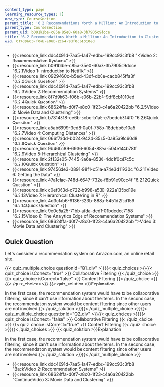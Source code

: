 ```yaml
---
content_type: page
learning_resource_types: []
ocw_type: CourseSection
parent_title: '6.2 Recommendations Worth a Million: An Introduction to Clustering '
parent_type: CourseSection
parent_uid: b091b1be-c85a-85e0-60a8-3b7905c9dcce
title: '6.2 Recommendations Worth a Million: An Introduction to Clustering '
uid: 8f7d9b63-f06b-e06b-22b4-9df8cb1010ed
---
```


*   {{< resource_link ddc4091d-7aa5-1a47-edbc-199cc93c3fb8 "\<Video 2: Recommendation Systems" >}}
*   {{< resource_link b091b1be-c85a-85e0-60a8-3b7905c9dcce "6.2.1Video 1: Introduction to Netflix" >}}
*   {{< resource_link 0929460c-b5ed-43df-db0e-cacb845ffa3f "6.2.2Quick Question" >}}
*   {{< resource_link ddc4091d-7aa5-1a47-edbc-199cc93c3fb8 "6.2.3Video 2: Recommendation Systems" >}}
*   {{< resource_link 8f7d9b63-f06b-e06b-22b4-9df8cb1010ed "6.2.4Quick Question" >}}
*   {{< resource_link 68624ffa-d0f7-a8c0-1f23-c4a6a20422bb "6.2.5Video 3: Movie Data and Clustering" >}}
*   {{< resource_link b7314818-ce6b-5cbc-b1a5-e7bedcb314f0 "6.2.6Quick Question" >}}
*   {{< resource_link a5ab6699-3ed8-0a0f-758b-18debb6e10a5 "6.2.7Video 4: Computing Distances" >}}
*   {{< resource_link 066f79dd-b024-9424-3545-0a95a9fc60d8 "6.2.8Quick Question" >}}
*   {{< resource_link 9b460c89-6936-6054-88ea-504e144b78ff "6.2.9Video 5: Hierarchical Clustering" >}}
*   {{< resource_link 2f132e05-7445-9a6a-8530-4dc1f0cd7c5c "6.2.10Quick Question" >}}
*   {{< resource_link 97456de3-0891-98f1-c51a-a74e3d11930c "6.2.11Video 6: Getting the Data" >}}
*   {{< resource_link 47a1cfac-748d-6647-732e-f8b91e90cc4f "6.2.12Quick Question" >}}
*   {{< resource_link c0ef063d-c722-b998-a530-922a135bd19e "6.2.13Video 7: Hierarchical Clustering in R" >}}
*   {{< resource_link 4d3cfab6-9136-623b-888a-5451d2fad159 "6.2.14Quick Question" >}}
*   {{< resource_link 9e0e5a25-71bb-afda-ded1-01bdcdce7158 "6.2.15Video 8: The Analytics Edge of Recommendation Systems" >}}
*   {{< resource_link 68624ffa-d0f7-a8c0-1f23-c4a6a20422bb "\>Video 3: Movie Data and Clustering" >}}

Quick Question
--------------

Let's consider a recommendation system on Amazon.com, an online retail site.

{{< quiz_multiple_choice questionId="Q1_div" >}}{{< quiz_choices >}}{{< quiz_choice isCorrect="true" >}}&nbsp;Collaborative Filtering&nbsp;{{< /quiz_choice >}}
{{< quiz_choice isCorrect="false" >}}&nbsp;Content Filtering&nbsp;{{< /quiz_choice >}}{{< /quiz_choices >}}
{{< quiz_solution >}}Explanation

In the first case, the recommendation system would have to be collaborative filtering, since it can't use information about the items. In the second case, the recommendation system would be content filtering since other users are not involved.{{< /quiz_solution >}}{{< /quiz_multiple_choice >}}{{< quiz_multiple_choice questionId="Q2_div" >}}{{< quiz_choices >}}{{< quiz_choice isCorrect="false" >}}&nbsp;Collaborative Filtering&nbsp;{{< /quiz_choice >}}
{{< quiz_choice isCorrect="true" >}}&nbsp;Content Filtering&nbsp;{{< /quiz_choice >}}{{< /quiz_choices >}}
{{< quiz_solution >}}Explanation

In the first case, the recommendation system would have to be collaborative filtering, since it can't use information about the items. In the second case, the recommendation system would be content filtering since other users are not involved.{{< /quiz_solution >}}{{< /quiz_multiple_choice >}}

*   {{< resource_link ddc4091d-7aa5-1a47-edbc-199cc93c3fb8 "BackVideo 2: Recommendation Systems" >}}
*   {{< resource_link 68624ffa-d0f7-a8c0-1f23-c4a6a20422bb "ContinueVideo 3: Movie Data and Clustering" >}}